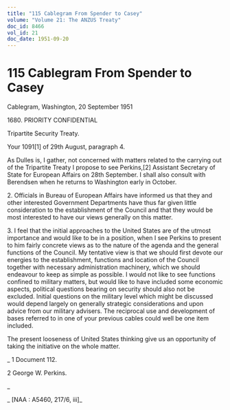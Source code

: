 ```yaml
---
title: "115 Cablegram From Spender to Casey"
volume: "Volume 21: The ANZUS Treaty"
doc_id: 8466
vol_id: 21
doc_date: 1951-09-20
---
```


# 115 Cablegram From Spender to Casey

Cablegram, Washington, 20 September 1951

1680\. PRIORITY CONFIDENTIAL

Tripartite Security Treaty.

Your 1091[1] of 29th August, paragraph 4.

As Dulles is, I gather, not concerned with matters related to the carrying out of the Tripartite Treaty I propose to see Perkins,[2] Assistant Secretary of State for European Affairs on 28th September. I shall also consult with Berendsen when he returns to Washington early in October.

2\. Officials in Bureau of European Affairs have informed us that they and other interested Government Departments have thus far given little consideration to the establishment of the Council and that they would be most interested to have our views generally on this matter.

3\. I feel that the initial approaches to the United States are of the utmost importance and would like to be in a position, when I see Perkins to present to him fairly concrete views as to the nature of the agenda and the general functions of the Council. My tentative view is that we should first devote our energies to the establishment, functions and location of the Council together with necessary administration machinery, which we should endeavour to keep as simple as possible. I would not like to see functions confined to military matters, but would like to have included some economic aspects, political questions bearing on security should also not be excluded. Initial questions on the military level which might be discussed would depend largely on generally strategic considerations and upon advice from our military advisers. The reciprocal use and development of bases referred to in one of your previous cables could well be one item included.

The present looseness of United States thinking give us an opportunity of taking the initiative on the whole matter.

_ 1 Document 112.

2 George W. Perkins.

_

_ [NAA : A5460, 217/6, iii]_
